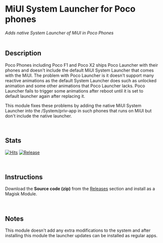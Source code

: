 # MiUI System Launcher for Poco phones
*Adds native System Launcher of MiUI in Poco Phones*
<br>
<br>

## Description
Poco Phones including Poco F1 and Poco X2 ships Poco Launcher with their phones and doesn't include the default MiUI System Launcher that comes with the MiUI. The problem with Poco Launcher is it doesn't support many reactive animations as the default System Launcher does such as unlocked animation and some other animations that Poco Launcher lacks. Poco Launcher fails to trigger some animations after reboot until it is set to default launcher again after replacing it.

This module fixes these problems by adding the native MiUI System Launcher into the /System/priv-app in such phones that runs on MiUI but don't include the native launcher.

<br>

## Stats

[![Hits](https://hits.seeyoufarm.com/api/count/incr/badge.svg?url=https%3A%2F%2Fgithub.com%2FHamza417%2FSystemLauncher&count_bg=%23FF6824&title_bg=%23555555&icon=pinboard.svg&icon_color=%23E7E7E7&title=Total+Visits&edge_flat=false)](https://hits.seeyoufarm.com) [![Release](https://img.shields.io/github/downloads/Hamza417/SystemLauncher/total?color=green&label=Total%20Downloads&logo=github)](https://github.com/Hamza417/SystemLauncher/releases)

<br>

## Instructions

Download the **Source code (zip)** from the [Releases](https://github.com/Hamza417/SystemLauncher/releases) section and install as a Magisk Module.

<br>

## Notes
This module doesn't add any extra modifications to the system and after installing this module the launcher updates can be installed as regular apps.
